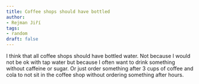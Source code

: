 ```yaml
---
title: Coffee shops should have bottled
author:
- Rejman Jiří
tags:
- random
draft: false
---
```


I think that all coffee shops should have bottled water. Not because I would not be ok with tap water but because I often want to drink something without caffeine or sugar. Or just order something after 3 cups of coffee and cola to not sit in the coffee shop without ordering something after hours.
